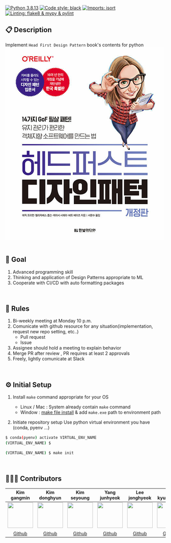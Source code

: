 [![Python 3.8.13](https://img.shields.io/badge/python-3.8.13-blue.svg)](https://www.python.org/downloads/release/python-385/)
[![Code style: black](https://img.shields.io/badge/code%20style-black-000000.svg)](https://github.com/psf/black)
[![Imports: isort](https://img.shields.io/badge/imports-isort-white)](https://pycqa.github.io/isort/)
[![Linting: flake8 & mypy & pylint](https://img.shields.io/badge/linting-flake8%20%26%20mypy%20%26%20pylint-green)](https://pypi.org/project/pytest-pylint/)
## 📋 Description
Implement `Head First Design Pattern` book's contents for python
![img](assets/head_first_img.jpeg)<br>
<br>

## 🎯 Goal
1. Advanced programming skill
2. Thinking and application of Design Patterns appropriate to ML
3. Cooperate with CI/CD with auto formatting packages
<br>

## 📌 Rules
1. Bi-weekly meeting at Monday 10 p.m.
2. Comunicate with github resource for any situation(implementation, request new repo setting, etc..)
    - Pull request
    - Issue
3. Assignee should hold a meeting to explain behavior
4. Merge PR after review , PR requires at least 2 approvals
5. Freely, lightly comunicate at Slack
<br>

## ⚙️ Initial Setup
1. Install `make` command appropriate for your OS
    - Linux / Mac : System already contain `make` command
    - Window : [make file install](http://gnuwin32.sourceforge.net/packages/make.htm) & add `make.exe` path to environment path

2. Initiate repository setup
Use python virtual environment you have (conda, pyenv ...)
```bash
$ conda(pyenv) activate VIRTUAL_ENV_NAME
(VIRTUAL_ENV_NAME) $
```

```bash
(VIRTUAL_ENV_NAME) $ make init
```
<br>

## 🙋🏻‍♂️ Contributors
Kim gangmin|Kim donghyun|Kim seyoung|Yang junhyeok|Lee jonghyeok|Lim kyunghyun|
:-:|:-:|:-:|:-:|:-:|:-:
<img src='https://user-images.githubusercontent.com/76195885/147217034-9a262d4e-d80a-4d57-a9b9-fb25157e77c9.jpeg' height=80 width=80px></img>|<img src='https://avatars.githubusercontent.com/u/65523228?s=400&u=997d5c63c4c02ce2d535b272567af30b9050df25&v=4' height=80 width=80px></img>|<img src='https://avatars.githubusercontent.com/u/50132040?v=4' height=80 width=80px></img>|<img src='https://user-images.githubusercontent.com/76195885/147216867-4ffcb585-9740-48c2-838a-f1eeb3908d65.jpeg' height=80 width=80px></img>|<img src='https://user-images.githubusercontent.com/76195885/147216683-59af4388-43c9-4f9a-ad23-6384233a94f3.JPG' height=80 width=80px></img>|<img src='https://user-images.githubusercontent.com/76195885/147216609-0fcfe0f8-a5a9-4047-8344-6cce845bc6bd.jpeg' height=80 width=80px></img>
[Github](https://github.com/Gangsss)|[Github](https://github.com/Kimdongui)|[Github](https://github.com/Seyoung9304)|[Github](https://github.com/surfing2003)|[Github](https://github.com/jonhyuk0922)|[Github](https://github.com/KyungHyunLim)
